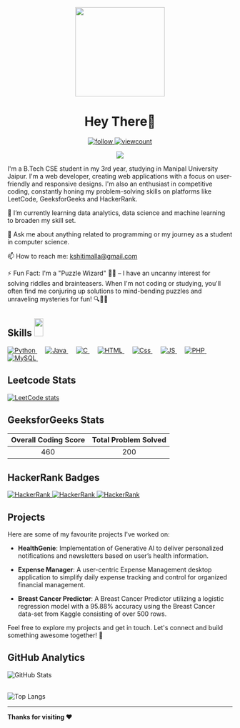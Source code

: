 <p align="center">
    <img width="200" src="https://avatars.githubusercontent.com/u/90254516?v=4">
</p>
	<h1 align='center'>  Hey There👋</h1> 

<p align="center">
<a href="https://github.com/km1610">
    <img alt="follow" src="https://img.shields.io/github/followers/km1610?label=Follow&style=social"/>
  </a>
  <a href="https://komarev.com/ghpvc/?username=km1610">
    <img alt="viewcount" src="https://komarev.com/ghpvc/?username=km1610&label=Visitors&color=0e75b6&style=flat"/>
  </a>


  
 
</p>
<p align="center">
	<img src="https://img.shields.io/badge/LinkedIn-0077B5?style=for-the-badge&logo=linkedin&logoColor=white">
<!--[![LinkedIn](https://img.shields.io/badge/LinkedIn-0077B5?style=for-the-badge&logo=linkedin&logoColor=white)](https://www.linkedin.com/in/kshiti-malla/)-->
</p>

  <p>
I'm a B.Tech CSE student in my 3rd year, studying in Manipal University Jaipur. I'm a web developer, creating web applications with a focus on user-friendly and responsive designs. I'm also an enthusiast in competitive coding, constantly honing my problem-solving skills on platforms like LeetCode, GeeksforGeeks and HackerRank.
</p>
  
  
🌱 I’m currently learning data analytics, data science and machine learning to broaden my skill set.

💬 Ask me about anything related to programming or my journey as a student in computer science.

📫 How to reach me: [kshitimalla@gmail.com](mailto:kshitimalla@gmail.com)

⚡ Fun Fact:  I'm a "Puzzle Wizard" 🧙‍♂️ – I have an uncanny interest for solving riddles and brainteasers. When I'm not coding or studying, you'll often find me conjuring up solutions to mind-bending puzzles and unraveling mysteries for fun! 🔍🧩💡

<!--🔗 Portfolio: [Kshiti Malla](https://www.linkedin.com/in/kshiti-malla/)-->
  
<h2> Skills <img src = "https://media2.giphy.com/media/QssGEmpkyEOhBCb7e1/giphy.gif?cid=ecf05e47a0n3gi1bfqntqmob8g9aid1oyj2wr3ds3mg700bl&rid=giphy.gif" width = 20px height=40px> </h2>

<p align="left"> 
  
<a href="https://python.org/">
    <img alt="Python" src="https://img.shields.io/badge/Python-FFD43B?style=for-the-badge&logo=python&logoColor=darkgreen"/>
  </a>
  &emsp;
  <a href="https://www.java.com/en/">
    <img alt="Java" src="https://img.shields.io/badge/Java-ED8B00?style=for-the-badge&logo=java&logoColor=white"/>
  </a>
   &emsp;
<a href="https://www.cprogramming.com/">
    <img alt="C" src="https://img.shields.io/badge/C-3498DB?style=for-the-badge&logo=c&logoColor=white"/>
  </a>
 &emsp;
<a href="https://www.html.com/en/">
    <img alt="HTML" src="https://img.shields.io/badge/HTML5-E34F26?style=for-the-badge&logo=html5&logoColor=white"/>
  </a>
   &emsp;
<a href="https://www.css.com/en/">
    <img alt="Css" src="https://img.shields.io/badge/CSS-1572B6?style=for-the-badge&logo=css3&logoColor=white"/>
  </a>
  &emsp;
  <a href="https://www.javascript.com/en/">
    <img alt="JS" src="https://img.shields.io/badge/JavaScript-323330?style=for-the-badge&logo=javascript&logoColor=F7DF1E"/>
  </a>
 &emsp;
    <a href="https://php.net/">
    <img alt="PHP" src="https://img.shields.io/badge/PHP-777BB4?style=for-the-badge&logo=php&logoColor=white"/>
  </a>
&emsp;
<a href="https://www.mysql.com/">
    <img alt="MySQL" src="https://img.shields.io/badge/MySQL-005C84?style=for-the-badge&logo=mysql&logoColor=white"/>
  </a>
&emsp;
</p>

## Leetcode Stats

 [![LeetCode stats](https://leetcode-stats-six.vercel.app/?username=kshiti_16)](https://github.com/kshiti_16/leetcode-stats)

 ## GeeksforGeeks Stats

<!--[![Narendra's geeksForgeeks stats](https://geeks-for-geeks-stats-api-napiyo.vercel.app/?userName=kshitimalla)](<YOUR_LINK_HERE>)-->
| Overall Coding Score | Total Problem Solved |
| :----: | :----: |
| 460 | 200 |


## HackerRank Badges

 <a href="https://www.hackerrank.com/kshitimalla">
    <img alt="HackerRank" src="https://img.shields.io/badge/Python-5 star-black?color=gold">
  </a>
   <a href="https://www.hackerrank.com/kshitimalla">
    <img alt="HackerRank" src="https://img.shields.io/badge/Java-5 star-black?color=gold">
  </a>
   <a href="https://www.hackerrank.com/kshitimalla">
    <img alt="HackerRank" src="https://img.shields.io/badge/Problem Solving-4 star-black?color=silver">
  </a>


## Projects
Here are some of my favourite projects I've worked on:

- **HealthGenie**: Implementation of Generative AI to deliver personalized notifications and newsletters based on user’s health information.
  
- **Expense Manager**: A user-centric Expense Management desktop application to simplify daily expense tracking and control for organized financial management.
  
- **Breast Cancer Predictor**: A Breast Cancer Predictor utilizing a logistic regression model with a 95.88% accuracy using the Breast Cancer data-set from Kaggle consisting of over 500 rows.

Feel free to explore my projects and get in touch. Let's connect and build something awesome together! 💮

  
<h2>GitHub Analytics</h2>
  <p>
    <img src="https://github-readme-streak-stats.herokuapp.com/?user=km1610" alt="GitHub Stats" />
    <br/><br/>
    

<!--![My github status](https://github-readme-stats.vercel.app/api?username=km1610&show_icons=true&include_all_commits=true)-->
![Top Langs](https://github-readme-stats.vercel.app/api/top-langs/?username=km1610&layout=donut)
</p>
<!--  <h2> Connect with me <img src='https://raw.githubusercontent.com/ShahriarShafin/ShahriarShafin/main/Assets/handshake.gif' width = 20px height=40px> </h2>
  <p align="center">
	<a href="mailto:itznihal143@gmail.com"><img src="https://img.icons8.com/bubbles/50/000000/gmail.png" alt="Gmail"/></a>
	<a href="https://github.com/itznihal"><img src="https://img.icons8.com/bubbles/50/000000/github.png" alt="GitHub"/></a>
	<a href="https://www.linkedin.com/in/nihal-parmar-2924411b7/"><img src="https://img.icons8.com/bubbles/50/000000/linkedin.png" alt="LinkedIn"/></a>
	<a href="https://instagram.com/itz______nihal"><img src="https://img.icons8.com/bubbles/50/000000/instagram.png" alt="Instagram"/></a>
	<a href="https://www.youtube.com/channel/UCn6WuSllSnA96o1likEaZRA/videos"><img src="https://img.icons8.com/bubbles/50/000000/youtube.png" alt="Youtube"/></a>
	
</p>-->
  
****

**Thanks for visiting ❤️**
